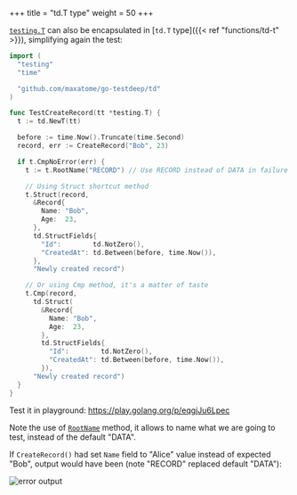 +++
title = "td.T type"
weight = 50
+++

[`testing.T`](https://golang.org/pkg/testing/#T) can also be
encapsulated in [`td.T` type]({{< ref "functions/td-t" >}}),
simplifying again the test:

```go
import (
  "testing"
  "time"

  "github.com/maxatome/go-testdeep/td"
)

func TestCreateRecord(tt *testing.T) {
  t := td.NewT(tt)

  before := time.Now().Truncate(time.Second)
  record, err := CreateRecord("Bob", 23)

  if t.CmpNoError(err) {
    t := t.RootName("RECORD") // Use RECORD instead of DATA in failure reports

    // Using Struct shortcut method
    t.Struct(record,
      &Record{
        Name: "Bob",
        Age:  23,
      },
      td.StructFields{
        "Id":        td.NotZero(),
        "CreatedAt": td.Between(before, time.Now()),
      },
      "Newly created record")

    // Or using Cmp method, it's a matter of taste
    t.Cmp(record,
      td.Struct(
        &Record{
          Name: "Bob",
          Age:  23,
        },
        td.StructFields{
          "Id":        td.NotZero(),
          "CreatedAt": td.Between(before, time.Now()),
        }),
      "Newly created record")
  }
}
```

Test it in playground: https://play.golang.org/p/eqgjJu6Lpec

Note the use of
[`RootName`](https://pkg.go.dev/github.com/maxatome/go-testdeep/td#T.RootName)
method, it allows to name what we are going to test, instead of the
default "DATA".

If `CreateRecord()` had set `Name` field to "Alice" value instead of
expected "Bob", output would have been (note "RECORD" replaced default
"DATA"):

![error output](/images/colored-newly4.svg)
